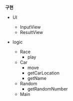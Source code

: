 


**구현**

* UI
    * InputView
    * ResultView

* logic
    * Race
        * play
    * Car
      * move
      * getCarLocation 
      * getName
    * Random
      * getRandomNumber
    * Main
    

